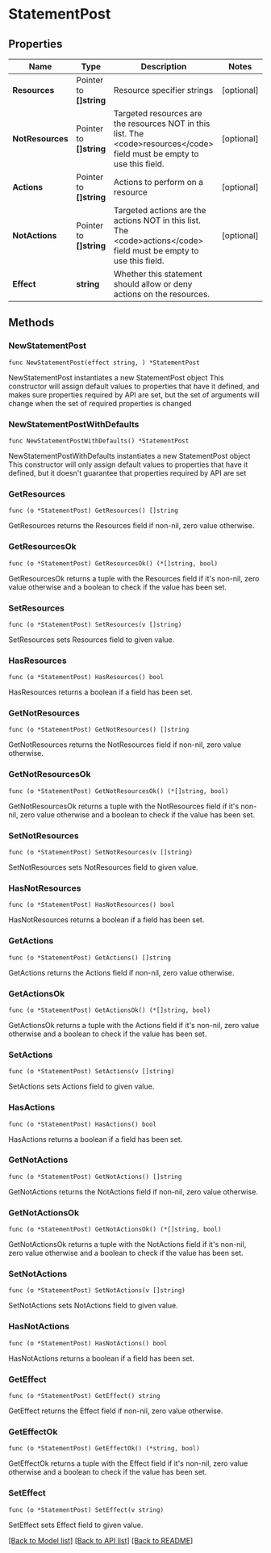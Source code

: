 # StatementPost

## Properties

Name | Type | Description | Notes
------------ | ------------- | ------------- | -------------
**Resources** | Pointer to **[]string** | Resource specifier strings | [optional] 
**NotResources** | Pointer to **[]string** | Targeted resources are the resources NOT in this list. The &lt;code&gt;resources&lt;/code&gt; field must be empty to use this field. | [optional] 
**Actions** | Pointer to **[]string** | Actions to perform on a resource | [optional] 
**NotActions** | Pointer to **[]string** | Targeted actions are the actions NOT in this list. The &lt;code&gt;actions&lt;/code&gt; field must be empty to use this field. | [optional] 
**Effect** | **string** | Whether this statement should allow or deny actions on the resources. | 

## Methods

### NewStatementPost

`func NewStatementPost(effect string, ) *StatementPost`

NewStatementPost instantiates a new StatementPost object
This constructor will assign default values to properties that have it defined,
and makes sure properties required by API are set, but the set of arguments
will change when the set of required properties is changed

### NewStatementPostWithDefaults

`func NewStatementPostWithDefaults() *StatementPost`

NewStatementPostWithDefaults instantiates a new StatementPost object
This constructor will only assign default values to properties that have it defined,
but it doesn't guarantee that properties required by API are set

### GetResources

`func (o *StatementPost) GetResources() []string`

GetResources returns the Resources field if non-nil, zero value otherwise.

### GetResourcesOk

`func (o *StatementPost) GetResourcesOk() (*[]string, bool)`

GetResourcesOk returns a tuple with the Resources field if it's non-nil, zero value otherwise
and a boolean to check if the value has been set.

### SetResources

`func (o *StatementPost) SetResources(v []string)`

SetResources sets Resources field to given value.

### HasResources

`func (o *StatementPost) HasResources() bool`

HasResources returns a boolean if a field has been set.

### GetNotResources

`func (o *StatementPost) GetNotResources() []string`

GetNotResources returns the NotResources field if non-nil, zero value otherwise.

### GetNotResourcesOk

`func (o *StatementPost) GetNotResourcesOk() (*[]string, bool)`

GetNotResourcesOk returns a tuple with the NotResources field if it's non-nil, zero value otherwise
and a boolean to check if the value has been set.

### SetNotResources

`func (o *StatementPost) SetNotResources(v []string)`

SetNotResources sets NotResources field to given value.

### HasNotResources

`func (o *StatementPost) HasNotResources() bool`

HasNotResources returns a boolean if a field has been set.

### GetActions

`func (o *StatementPost) GetActions() []string`

GetActions returns the Actions field if non-nil, zero value otherwise.

### GetActionsOk

`func (o *StatementPost) GetActionsOk() (*[]string, bool)`

GetActionsOk returns a tuple with the Actions field if it's non-nil, zero value otherwise
and a boolean to check if the value has been set.

### SetActions

`func (o *StatementPost) SetActions(v []string)`

SetActions sets Actions field to given value.

### HasActions

`func (o *StatementPost) HasActions() bool`

HasActions returns a boolean if a field has been set.

### GetNotActions

`func (o *StatementPost) GetNotActions() []string`

GetNotActions returns the NotActions field if non-nil, zero value otherwise.

### GetNotActionsOk

`func (o *StatementPost) GetNotActionsOk() (*[]string, bool)`

GetNotActionsOk returns a tuple with the NotActions field if it's non-nil, zero value otherwise
and a boolean to check if the value has been set.

### SetNotActions

`func (o *StatementPost) SetNotActions(v []string)`

SetNotActions sets NotActions field to given value.

### HasNotActions

`func (o *StatementPost) HasNotActions() bool`

HasNotActions returns a boolean if a field has been set.

### GetEffect

`func (o *StatementPost) GetEffect() string`

GetEffect returns the Effect field if non-nil, zero value otherwise.

### GetEffectOk

`func (o *StatementPost) GetEffectOk() (*string, bool)`

GetEffectOk returns a tuple with the Effect field if it's non-nil, zero value otherwise
and a boolean to check if the value has been set.

### SetEffect

`func (o *StatementPost) SetEffect(v string)`

SetEffect sets Effect field to given value.



[[Back to Model list]](../README.md#documentation-for-models) [[Back to API list]](../README.md#documentation-for-api-endpoints) [[Back to README]](../README.md)


